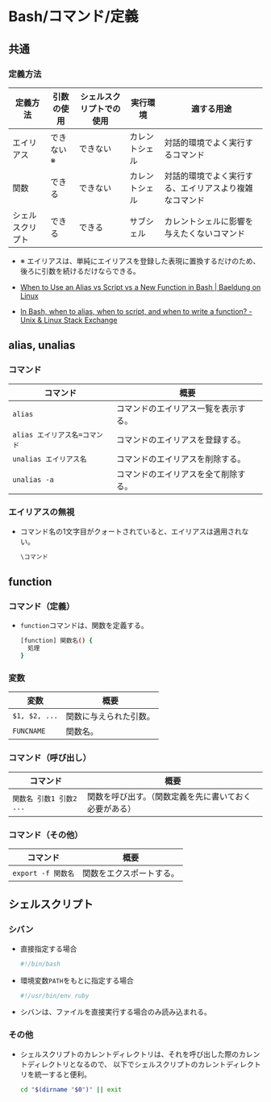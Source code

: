 # Bash/コマンド/定義

## 共通

### 定義方法

| 定義方法         | 引数の使用 | シェルスクリプトでの使用 | 実行環境       | 適する用途                                             |
| ---------------- | ---------- | ------------------------ | -------------- | ------------------------------------------------------ |
| エイリアス       | できない※   | できない                 | カレントシェル | 対話的環境でよく実行するコマンド                       |
| 関数             | できる     | できない                 | カレントシェル | 対話的環境でよく実行する、エイリアスより複雑なコマンド |
| シェルスクリプト | できる     | できる                   | サブシェル     | カレントシェルに影響を与えたくないコマンド             |

- ※ エイリアスは、単純にエイリアスを登録した表現に置換するだけのため、後ろに引数を続けるだけならできる。

- [When to Use an Alias vs Script vs a New Function in Bash | Baeldung on Linux](https://www.baeldung.com/linux/bash-alias-vs-script-vs-new-function)

- [In Bash, when to alias, when to script, and when to write a function? - Unix & Linux Stack Exchange](https://unix.stackexchange.com/questions/30925/in-bash-when-to-alias-when-to-script-and-when-to-write-a-function)

## alias, unalias

### コマンド

| コマンド                      | 概要                                 |
| ----------------------------- | ------------------------------------ |
| `alias`                       | コマンドのエイリアス一覧を表示する。 |
| `alias エイリアス名=コマンド` | コマンドのエイリアスを登録する。     |
| `unalias エイリアス名`        | コマンドのエイリアスを削除する。     |
| `unalias -a`                  | コマンドのエイリアスを全て削除する。 |

### エイリアスの無視

- コマンド名の1文字目がクォートされていると、エイリアスは適用されない。

  ```bash
  \コマンド
  ```

## function

### コマンド（定義）

- `function`コマンドは、関数を定義する。

  ```bash
  [function] 関数名() { 
    処理
  }
  ```

### 変数

| 変数          | 概要                   |
| ------------- | ---------------------- |
| `$1, $2, ...` | 関数に与えられた引数。 |
| `FUNCNAME`    | 関数名。               |

### コマンド（呼び出し）

| コマンド                 | 概要                                                   |
| ------------------------ | ------------------------------------------------------ |
| `関数名 引数1 引数2 ...` | 関数を呼び出す。（関数定義を先に書いておく必要がある） |

### コマンド（その他）

| コマンド           | 概要                     |
| ------------------ | ------------------------ |
| `export -f 関数名` | 関数をエクスポートする。 |

## シェルスクリプト

### シバン

- 直接指定する場合

  ```bash
  #!/bin/bash
  ```

- 環境変数`PATH`をもとに指定する場合

  ```bash
  #!/usr/bin/env ruby
  ```

- シバンは、ファイルを直接実行する場合のみ読み込まれる。

### その他

- シェルスクリプトのカレントディレクトリは、それを呼び出した際のカレントディレクトリとなるので、
  以下でシェルスクリプトのカレントディレクトリを統一すると便利。

  ```bash
  cd "$(dirname "$0")" || exit
  ```
